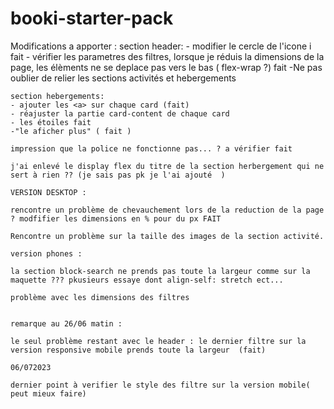 # booki-starter-pack

Modifications a apporter : 
    section header:
    - modifier le cercle de l'icone i fait
    - vérifier les parametres des filtres, lorsque je réduis la dimensions de la page, les élèments ne se deplace pas vers le bas ( flex-wrap ?) fait
    -Ne pas oublier de relier les sections activités et hebergements 


    section hebergements:
    - ajouter les <a> sur chaque card (fait)
    - réajuster la partie card-content de chaque card
    - les étoiles fait
    -"le aficher plus" ( fait ) 

    impression que la police ne fonctionne pas... ? a vérifier fait 

    j'ai enlevé le display flex du titre de la section herbergement qui ne sert à rien ?? (je sais pas pk je l'ai ajouté  ) 

    VERSION DESKTOP : 

    rencontre un problème de chevauchement lors de la reduction de la page ? modfifier les dimensions en % pour du px FAIT 

    Rencontre un problème sur la taille des images de la section activité.

    version phones :

    la section block-search ne prends pas toute la largeur comme sur la maquette ??? pkusieurs essaye dont align-self: stretch ect...

    problème avec les dimensions des filtres 


    remarque au 26/06 matin :

    le seul problème restant avec le header : le dernier filtre sur la version responsive mobile prends toute la largeur  (fait)

    06/072023
    
    dernier point à verifier le style des filtre sur la version mobile( peut mieux faire)

